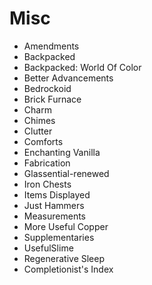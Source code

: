 # Misc

- Amendments
- Backpacked
- Backpacked: World Of Color
- Better Advancements
- Bedrockoid
- Brick Furnace
- Charm
- Chimes
- Clutter
- Comforts
- Enchanting Vanilla
- Fabrication
- Glassential\-renewed
- Iron Chests
- Items Displayed
- Just Hammers
- Measurements
- More Useful Copper
- Supplementaries
- UsefulSlime
- Regenerative Sleep
- Completionist's Index
